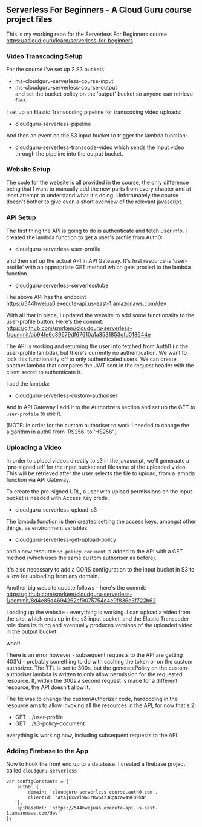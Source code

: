 ## Serverless For Beginners - A Cloud Guru course project files

This is my working repo for the Serverless For Beginners course https://acloud.guru/learn/serverless-for-beginners  

### Video Transcoding Setup  
For the course I've set up 2 S3 buckets:
- ms-cloudguru-serverless-course-input
- ms-cloudguru-serverless-course-output  
and set the bucket policy on the 'output' bucket so anyone can retrieve files.

I set up an Elastic Transcoding pipeline for transcoding video uploads:
- cloudguru-serverless-pipeline

And then an event on the S3 input bucket to trigger the lambda function:
- cloudguru-serverless-transcode-video
which sends the input video through the pipeline into the output bucket.

### Website Setup
The code for the website is all provided in the course, the only difference being that I want to manually add the new parts from every chapter and at least attempt to understand what it's doing. Unfortunately the course doesn't bother to give even a short overview of the relevant javascript.  

### API Setup
The first thing the API is going to do is authenticate and fetch user info. I created the lambda function to get a user's profile from Auth0:  
- cloudguru-serverless-user-profile

and then set up the actual API in API Gateway. It's first resource is 'user-profile' with an appropriate GET method which gets proxied to the lambda function.
- cloudguru-serverless-serverlesstube  

The above API has the endpoint  
https://544hwejua6.execute-api.us-east-1.amazonaws.com/dev  

With all that in place, I updated the website to add some functionality to the user-profile button. Here's the commit:
https://github.com/smrkem/cloudguru-serverless-1/commit/ab94fe6c89579df67610a1a3531853dfd018644e  

The API is working and returning the user info fetched from Auth0 (in the user-profile lambda), but there's currently no authentication. We want to lock this functionality off to only authenticated users. We can create another lambda that compares the JWT sent in the request header with the client secret to authenticate it.

I add the lambda:  
- cloudguru-serverless-custom-authoriser  

And in API Gateway I add it to the Authorizers section and set up the GET to `user-profile` to use it.

(NOTE: In order for the custom authoriser to work I needed to change the algorithm in auth0 from 'RS256' to 'HS256'.)  

### Uploading a Video  
In order to upload videos directly to s3 in the javascript, we'll generaate a 'pre-signed url' for the input bucket and filename of the uploaded video. This will be retrieved after the user selects the file to upload, from a lambda function via API Gateway.  

To create the pre-signed URL, a user with upload permissions on the input bucket is needed with Access Key creds.  
- cloudguru-serverless-upload-s3  

The lambda function is then created setting the access keys, amongst other things, as environment variables.  
- cloudguru-serverless-get-upload-policy  

and a new resource `s3-policy-document` is added to the API with a GET method (which uses the same custom authoriser as before).  

It's also necessary to add a CORS configuration to the input bucket in S3 to allow for uploading from any domain.

Another big website update follows - here's the commit:  
https://github.com/smrkem/cloudguru-serverless-1/commit/8d4e85d4694262cf9075754e4e9f836e3f722b62

Loading up the website - everything is working. I can upload a video from the site, which ends up in the s3 input bucket, and the Elastic Transcoder role does its thing and eventually produces versions of the uploaded video in the output bucket.

woot!

There is an error however - subsequent requests to the API are getting 403'd - probably something to do with caching the token or on the custom authorizer. The TTL is set to 300s, but the generatePolicy on the custom-authoriser lambda is written to only allow permission for the requested resource. If, within the 300s a second request is made for a different resource, the API doesn't allow it.

The fix was to change the customAuthorizer code, hardcoding in the resource arns to allow invoking all the resources in the API, for now that's 2:
- GET .../user-profile
- GET .../s3-policy-document

everything is working now, including subsequent requests to the API.

### Adding Firebase to the App
Now to hook the front end up to a database. I created a firebase project called `cloudguru-serverless`



```
var configConstants = {
    auth0: {
        domain: 'cloudguru-serverless-course.auth0.com',
        clientId: 'AtAj6xvWl9GGrRwGAz3RgNzaw49EU9kN'
    },
    apiBaseUrl: 'https://544hwejua6.execute-api.us-east-1.amazonaws.com/dev'
};
```
